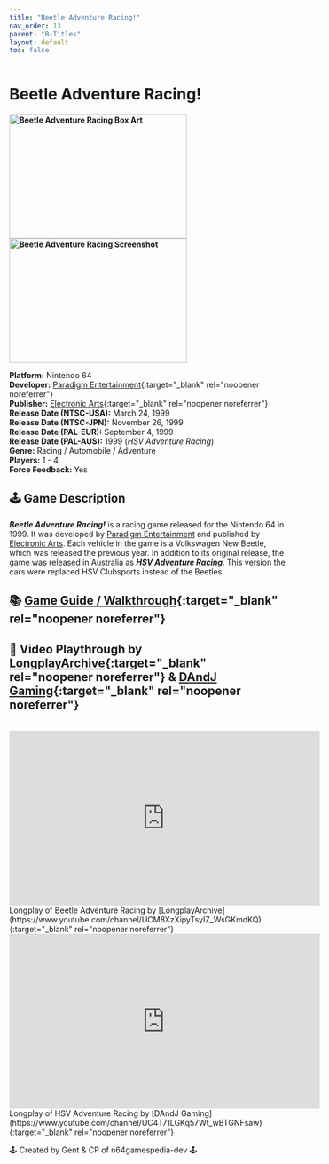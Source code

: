 ```yaml
---
title: "Beetle Adventure Racing!"
nav_order: 13
parent: "B-Titles"
layout: default
toc: false
---
```


# Beetle Adventure Racing!
<b>
<img src="https://upload.wikimedia.org/wikipedia/en/b/b4/BAR_gamebox.PNG" alt="Beetle Adventure Racing Box Art" style="object-fit:cover;width:320px;height:224px"/>
<img src="https://images.launchbox-app.com/b2a7c0f1-d33a-485f-937d-891f896ba563.jpg" alt="Beetle Adventure Racing Screenshot" style="object-fit:cover;width:320px;height:224px"/>
</b>

**Platform:** Nintendo 64  
**Developer:** [Paradigm Entertainment](https://en.wikipedia.org/wiki/Paradigm_Entertainment){:target="_blank" rel="noopener noreferrer"}  
**Publisher:** [Electronic Arts](https://en.wikipedia.org/wiki/Electronic_Arts){:target="_blank" rel="noopener noreferrer"}  
**Release Date (NTSC-USA):** March 24, 1999  
**Release Date (NTSC-JPN):** November 26, 1999  
**Release Date (PAL-EUR):** September 4, 1999  
**Release Date (PAL-AUS):** 1999 (*HSV Adventure Racing*)  
**Genre:** Racing / Automobile / Adventure  
**Players:** 1 - 4  
**Force Feedback:** Yes  

## 🕹️ Game Description
<em><strong>Beetle Adventure Racing!</strong></em> is a racing game released for the Nintendo 64 in 1999. It was developed by <a href="https://en.wikipedia.org/wiki/Paradigm_Entertainment" target="_blank" rel="noreferrer noopener">Paradigm Entertainment</a> and published by <a href="https://en.wikipedia.org/wiki/Electronic_Arts" target="_blank" rel="noreferrer noopener">Electronic Arts</a>. Each vehicle in the game is a Volkswagen New Beetle, which was released the previous year. In addition to its original release, the game was released in Australia as <em><strong>HSV Adventure Racing</strong></em>. This version the cars were replaced HSV Clubsports instead of the Beetles.

## 📚 [Game Guide / Walkthrough](https://gamefaqs.gamespot.com/n64/196751-beetle-adventure-racing/faqs/7668){:target="_blank" rel="noopener noreferrer"}

## 🎥 Video Playthrough by [LongplayArchive](https://www.youtube.com/channel/UCM8XzXipyTsylZ_WsGKmdKQ){:target="_blank" rel="noopener noreferrer"} & [DAndJ Gaming](https://www.youtube.com/channel/UC4T71LGKq57Wt_wBTGNFsaw){:target="_blank" rel="noopener noreferrer"}  
<br />
<iframe width="560" height="315" src="https://www.youtube.com/embed/xM2QCoYy0RI" title="Beetle Adventure Racing – Longplay by LongplayArchive & DAndJ Gaming" frameborder="0" allowfullscreen></iframe>

<br />
Longplay of Beetle Adventure Racing by [LongplayArchive](https://www.youtube.com/channel/UCM8XzXipyTsylZ_WsGKmdKQ){:target="_blank" rel="noopener noreferrer"}  
<iframe width="560" height="315" src="https://www.youtube.com/embed/_J934TNv8Gw?start=5" title="HSV Adventure Racing – Longplay by DAndJ Gaming" frameborder="0" allowfullscreen></iframe>  
<br />
Longplay of HSV Adventure Racing by [DAndJ Gaming](https://www.youtube.com/channel/UC4T71LGKq57Wt_wBTGNFsaw){:target="_blank" rel="noopener noreferrer"}

🕹️ Created by Gent & CP of n64gamespedia-dev 🕹️

<!-- Vault Format: n64gamespedia-dev -->
<!-- Protocol Source: _vault-specs/format-protocol.md -->
